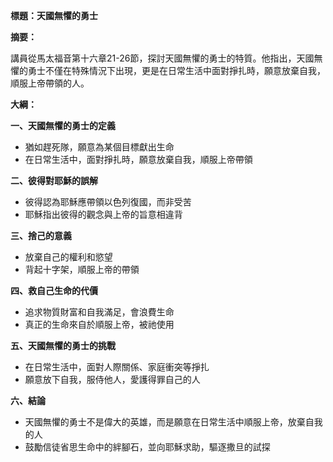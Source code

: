**標題：天國無懼的勇士**

**摘要：**

講員從馬太福音第十六章21-26節，探討天國無懼的勇士的特質。他指出，天國無懼的勇士不僅在特殊情況下出現，更是在日常生活中面對掙扎時，願意放棄自我，順服上帝帶領的人。

**大綱：**

**一、天國無懼的勇士的定義**
* 猶如趕死隊，願意為某個目標獻出生命
* 在日常生活中，面對掙扎時，願意放棄自我，順服上帝帶領

**二、彼得對耶穌的誤解**
* 彼得認為耶穌應帶領以色列復國，而非受苦
* 耶穌指出彼得的觀念與上帝的旨意相違背

**三、捨己的意義**
* 放棄自己的權利和慾望
* 背起十字架，順服上帝的帶領

**四、救自己生命的代價**
* 追求物質財富和自我滿足，會浪費生命
* 真正的生命來自於順服上帝，被祂使用

**五、天國無懼的勇士的挑戰**
* 在日常生活中，面對人際關係、家庭衝突等掙扎
* 願意放下自我，服侍他人，愛護得罪自己的人

**六、結論**
* 天國無懼的勇士不是偉大的英雄，而是願意在日常生活中順服上帝，放棄自我的人
* 鼓勵信徒省思生命中的絆腳石，並向耶穌求助，驅逐撒旦的試探